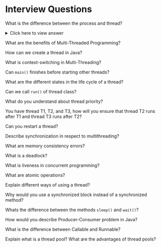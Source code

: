# Interview Questions

What is the difference between the process and thread?

<details>

<summary>Click here to view answer</summary>

_To be updated_

</details>

What are the benefits of Multi-Threaded Programming?

How can we create a thread in Java?

What is context-switching in Multi-Threading?

Can `main()` finishes before starting other threads?

What are the different states in the life cycle of a thread?

Can we call `run()` of thread class?

What do you understand about thread priority?

You have thread T1, T2, and T3, how will you ensure that thread T2 runs after T1 and thread T3 runs after T2?

Can you restart a thread?

Describe synchronization in respect to multithreading?

What are memory consistency errors?

What is a deadlock?

What is liveness in concurrent programming?

What are atomic operations?

Explain different ways of using a thread?

Why would you use a synchronized block instead of a synchronized method?

Whats the difference between the methods `sleep()` and `wait()`?

How would you describe Producer-Consumer problem in Java?

What is the difference between Callable and Runnable?

Explain what is a thread pool? What are the advantages of thread pools?

